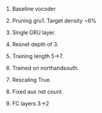 
1. Baseline vocoder

2. Pruning gru1. Target density ~6%

3. Single GRU layer.

4. Resnet depth of 3.

5. Training length 5->7.

6. Trained on northandsouth.

7. Rescaling True.

8. Fixed aux net count.

8. FC layers 3->2



